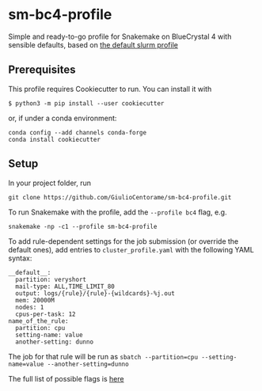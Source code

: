 # sm-bc4-profile
Simple and ready-to-go profile for Snakemake on BlueCrystal 4 with sensible defaults, based on [the default slurm profile](https://github.com/Snakemake-Profiles/slurm)

## Prerequisites
This profile requires Cookiecutter to run. You can install it with

```
$ python3 -m pip install --user cookiecutter
```
or, if under a conda environment:
```
conda config --add channels conda-forge
conda install cookiecutter
```
## Setup
In your project folder, run
```
git clone https://github.com/GiulioCentorame/sm-bc4-profile.git
```

To run Snakemake with the profile, add the `--profile bc4` flag, e.g.

```
snakemake -np -c1 --profile sm-bc4-profile
```

To add rule-dependent settings for the job submission (or override the default ones), add entries to `cluster_profile.yaml` with the following YAML syntax:

```
__default__:
  partition: veryshort
  mail-type: ALL,TIME_LIMIT_80
  output: logs/{rule}/{rule}-{wildcards}-%j.out
  mem: 20000M
  nodes: 1
  cpus-per-task: 12
name_of_the_rule:
  partition: cpu
  setting-name: value
  another-setting: dunno
```
The job for that rule will be run as `sbatch --partition=cpu --setting-name=value --another-setting=dunno`

The full list of possible flags is [here](https://slurm.schedmd.com/sbatch.html)
